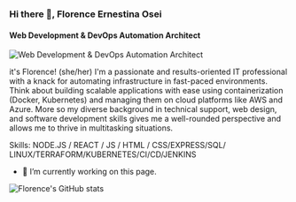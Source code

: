 ### Hi there 👋, Florence Ernestina Osei
#### Web Development & DevOps Automation Architect
![Web Development & DevOps Automation Architect](https://arturssmirnovs.github.io/github-profile-readme-generator/images/banner.png)

it's Florence! (she/her) I'm a passionate and results-oriented IT professional with a knack for automating infrastructure in fast-paced environments. Think about building scalable applications with ease using containerization (Docker, Kubernetes) and managing them on cloud platforms like AWS and Azure. More so my diverse background in technical support, web design, and software development skills gives me a well-rounded perspective and allows me to thrive in multitasking situations.


Skills: NODE.JS / REACT / JS / HTML / CSS/EXPRESS/SQL/ LINUX/TERRAFORM/KUBERNETES/CI/CD/JENKINS

- 🔭 I’m currently working on this page.

![Florence's GitHub stats](https://github-readme-stats.vercel.app/api?username=florenceErnestinsOsei&theme=shadow_red&show_icons=true)
